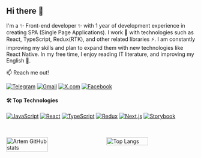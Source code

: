 ## Hi there 👋
I'm a ✨ Front-end developer ✨ with 1 year of development experience in creating SPA (Single Page Applications).
I work 🔭 with technologies such as React, TypeScript, Redux(RTK), and other related libraries ⚡.
I am  constantly improving my skills and plan to expand them with new technologies like React Native. In my free time, I enjoy reading IT literature, and improving my English 🌱.

:mailbox: Reach me out!


[![Telegram](https://img.shields.io/badge/Telegram-26A5E4?style=flat&logo=telegram&logoColor=white)](https://t.me/Rubtsov7)
[![Gmail](https://img.shields.io/badge/Artem%20Rubtsov-D14836?style=flat&logo=gmail&logoColor=white)](mailto:ua.rubtsov.a@gmail.com)
[![X.com](https://img.shields.io/badge/@rubtsov_dev-1DA1F2?style=flat&logo=x&logoColor=white)](https://x.com/@rubtsov_dev)
[![Facebook](https://img.shields.io/badge/Facebook-1877F2?style=flat&logo=facebook&logoColor=white)](https://www.facebook.com/ArtemRubcov)


#### :hammer_and_wrench: Top Technologies  

[![JavaScript](https://img.shields.io/badge/JavaScript-F7DF1E?style=flat&logo=javascript&logoColor=black)](https://developer.mozilla.org/en-US/docs/Web/JavaScript)
[![React](https://img.shields.io/badge/React-61DAFB?style=flat&logo=react&logoColor=white)](https://reactjs.org/)
[![TypeScript](https://img.shields.io/badge/TypeScript-3178C6?style=flat&logo=typescript&logoColor=white)](https://www.typescriptlang.org/)
[![Redux](https://img.shields.io/badge/Redux-764ABC?style=flat&logo=redux&logoColor=white)](https://redux.js.org/)
[![Next.js](https://img.shields.io/badge/Next.js-000000?style=flat&logo=next.js&logoColor=white)](https://nextjs.org/)
[![Storybook](https://img.shields.io/badge/Storybook-FF4785?style=flat&logo=storybook&logoColor=white)](https://storybook.js.org/)

<br/>
<br/>



<div style="display: flex; justify-content: space-between;">
  <img align="left" width="47%" alt="Artem GitHub stats" src="https://github-readme-stats.vercel.app/api?username=ArtemRubtsov&show_icons=true&theme=transparent"/>
  <img align="right" width="47%" alt="Top Langs" src="https://github-readme-stats.vercel.app/api/top-langs/?username=ArtemRubtsov&layout=compact"/>
</div>







<!--
**ArtemRubtsov/ArtemRubtsov** is a ✨ _special_ ✨ repository because its `README.md` (this file) appears on your GitHub profile.

Here are some ideas to get you started:

- 🔭 I’m currently working on ...
- 🌱 I’m currently learning ...
- 👯 I’m looking to collaborate on ...
- 🤔 I’m looking for help with ...
- 💬 Ask me about ...
- 📫 How to reach me: ...
- 😄 Pronouns: ...
- ⚡ Fun fact: ...
-->
